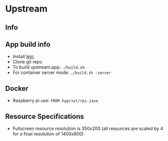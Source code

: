 # Upstream

## Info

## App build info
- Install [lein](https://leiningen.org/#install).
- Clone git repo
- To build upstream.app: ``` ./build.sh ```.
- For container server mode: ``` ./build.sh -server ```

## Docker
- Raspberry pi use: ``` FROM hypriot/rpi-java ```

## Resource Specifications
- Fullscreen resource resolution is 350x200 (all resources are scaled by 4 for a final resolution of 1400x800)
